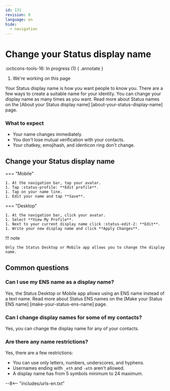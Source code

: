 ```yaml
---
id: 131
revision: 0
language: en
hide:
  - navigation
---
```


# Change your Status display name

:octicons-tools-16: In progress (1)
{ .annotate }

1. We're working on this page

Your Status display name is how you want people to know you. There are a few 
ways to create a suitable name for your identity. You can change your display 
name as many times as you want. Read more about Status names on the [About 
your Status display name]
[about-your-status-display-name] page.

### What to expect

- Your name changes immediately.
- You don't lose mutual verification with your contacts.
- Your chatkey, emojihash, and identicon ring don't change.

## Change your Status display name

=== "Mobile"

    1. At the navigation bar, tap your avatar.
    1. Tap :status-profile: **Edit profile**.
    1. Tap on your name line.
    1. Edit your name and tap **Save**.

=== "Desktop"

    1. At the navigation bar, click your avatar.
    1. Select **View My Profile**.
    1. Next to your current display name click :status-edit-2: **Edit**.
    1. Write your new display name and click **Apply Changes**.

<!---
=== "Web"

    1. Click your avatar.
    1. Click **Edit profile**.
    1. Select your name line.
    1. Edit your name and **Save** it.
--->

!!! note

    Only the Status Desktop or Mobile app allows you to change the display name.

## Common questions

### Can I use my ENS name as a display name?

Yes, the Status Desktop or Mobile app allows using an ENS name instead of a 
text name. Read more about Status ENS names on the [Make
your Status ENS name]
[make-your-status-ens-name] page.

### Can I change display names for some of my contacts?

Yes, you can change the display name for any of your contacts.

### Are there any name restrictions?

Yes, there are a few restrictions:

- You can use only letters, numbers, underscores, and hyphens.
- Usernames ending with `_eth` and `-eth` aren't allowed.
- A display name has from 5 symbols minimum to 24 maximum.

--8<-- "includes/urls-en.txt"



